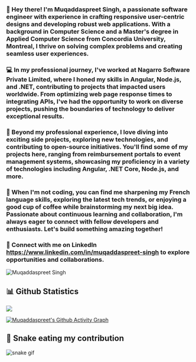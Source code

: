 ### 👋 Hey there! I'm Muqaddaspreet Singh, a passionate software engineer with experience in crafting responsive user-centric designs and developing robust web applications. With a background in Computer Science and a Master's degree in Applied Computer Science from Concordia University, Montreal, I thrive on solving complex problems and creating seamless user experiences.

### 💻 In my professional journey, I've worked at Nagarro Software Private Limited, where I honed my skills in Angular, Node.js, and .NET, contributing to projects that impacted users worldwide. From optimizing web page response times to integrating APIs, I've had the opportunity to work on diverse projects, pushing the boundaries of technology to deliver exceptional results.

### 🚀 Beyond my professional experience, I love diving into exciting side projects, exploring new technologies, and contributing to open-source initiatives. You'll find some of my projects here, ranging from reimbursement portals to event management systems, showcasing my proficiency in a variety of technologies including Angular, .NET Core, Node.js, and more.

### 🔧 When I'm not coding, you can find me sharpening my French language skills, exploring the latest tech trends, or enjoying a good cup of coffee while brainstorming my next big idea. Passionate about continuous learning and collaboration, I'm always eager to connect with fellow developers and enthusiasts. Let's build something amazing together!

### 🌟 Connect with me on LinkedIn https://www.linkedin.com/in/muqaddaspreet-singh to explore opportunities and collaborations.

<!--
**Muqaddaspreet/Muqaddaspreet** is a ✨ _special_ ✨ repository because its `README.md` (this file) appears on your GitHub profile.
-->
<!-- Profile Views -->
<p align="left"> <img src="https://komarev.com/ghpvc/?username=Muqaddaspreet" alt="Muqaddaspreet Singh" /> </p>

<!--
Here are some ideas to get you started:

- 🔭 I’m currently working on ...
- 🌱 I’m currently learning ...
- 👯 I’m looking to collaborate on ...
- 🤔 I’m looking for help with ...
- 💬 Ask me about ...
- 📫 How to reach me: ...
- 😄 Pronouns: ...
- ⚡ Fun fact: ...
-->

## 📊 Github Statistics
<a href="https://github.com/anuraghazra/github-readme-stats"><img align="center" src="https://github-readme-stats.vercel.app/api/top-langs/?username=Muqaddaspreet&layout=compact&theme=react&hide_border=false" /></a>


<!-- Activity Graph -->
[![Muqaddaspreet's Github Activity Graph](https://github-readme-activity-graph.vercel.app/graph?username=Muqaddaspreet&theme=react-dark)](https://github.com/ashutosh00710/github-readme-activity-graph)

## 🐍 Snake eating my contribution
![snake gif](https://github.com/Muqaddaspreet/Muqaddaspreet/blob/output/github-contribution-grid-snake.gif)
